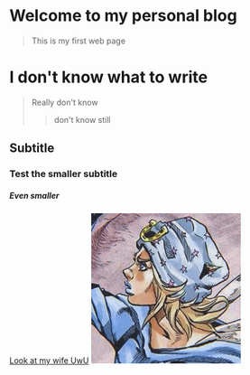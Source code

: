 # Welcome to my personal blog 
> This is my first web page
>
# I don't know what to write
> Really don't know
>> don't know still
>
## Subtitle
### Test the smaller subtitle
##### Even smaller
[Look at my wife UwU](https://jojo.fandom.com/wiki/Johnny_Joestar)
![image info](Johnny.jpg)
